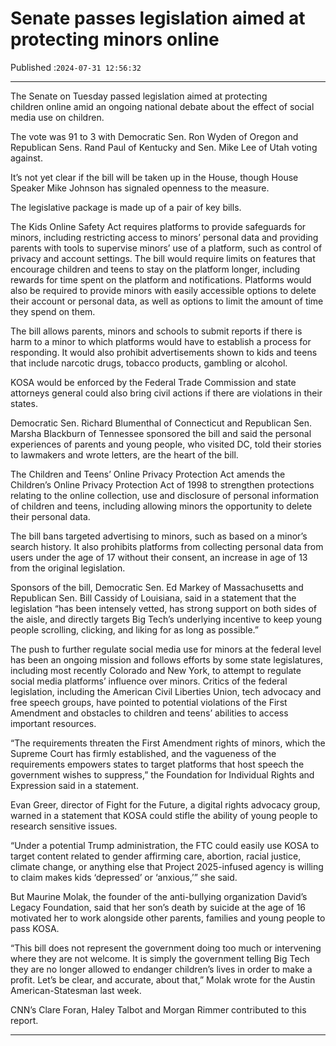 # Senate passes legislation aimed at protecting minors online

Published :`2024-07-31 12:56:32`

---

The Senate on Tuesday passed legislation aimed at protecting children online amid an ongoing national debate about the effect of social media use on children.

The vote was 91 to 3 with Democratic Sen. Ron Wyden of Oregon and Republican Sens. Rand Paul of Kentucky and Sen. Mike Lee of Utah voting against.

It’s not yet clear if the bill will be taken up in the House, though House Speaker Mike Johnson has signaled openness to the measure.

The legislative package is made up of a pair of key bills.

The Kids Online Safety Act requires platforms to provide safeguards for minors, including restricting access to minors’ personal data and providing parents with tools to supervise minors’ use of a platform, such as control of privacy and account settings. The bill would require limits on features that encourage children and teens to stay on the platform longer, including rewards for time spent on the platform and notifications. Platforms would also be required to provide minors with easily accessible options to delete their account or personal data, as well as options to limit the amount of time they spend on them.

The bill allows parents, minors and schools to submit reports if there is harm to a minor to which platforms would have to establish a process for responding. It would also prohibit advertisements shown to kids and teens that include narcotic drugs, tobacco products, gambling or alcohol.

KOSA would be enforced by the Federal Trade Commission and state attorneys general could also bring civil actions if there are violations in their states.

Democratic Sen. Richard Blumenthal of Connecticut and Republican Sen. Marsha Blackburn of Tennessee sponsored the bill and said the personal experiences of parents and young people, who visited DC, told their stories to lawmakers and wrote letters, are the heart of the bill.

The Children and Teens’ Online Privacy Protection Act amends the Children’s Online Privacy Protection Act of 1998 to strengthen protections relating to the online collection, use and disclosure of personal information of children and teens, including allowing minors the opportunity to delete their personal data.

The bill bans targeted advertising to minors, such as based on a minor’s search history. It also prohibits platforms from collecting personal data from users under the age of 17 without their consent, an increase in age of 13 from the original legislation.

Sponsors of the bill, Democratic Sen. Ed Markey of Massachusetts and Republican Sen. Bill Cassidy of Louisiana, said in a statement that the legislation “has been intensely vetted, has strong support on both sides of the aisle, and directly targets Big Tech’s underlying incentive to keep young people scrolling, clicking, and liking for as long as possible.”

The push to further regulate social media use for minors at the federal level has been an ongoing mission and follows efforts by some state legislatures, including most recently Colorado and New York, to attempt to regulate social media platforms’ influence over minors. Critics of the federal legislation, including the American Civil Liberties Union, tech advocacy and free speech groups, have pointed to potential violations of the First Amendment and obstacles to children and teens’ abilities to access important resources.

“The requirements threaten the First Amendment rights of minors, which the Supreme Court has firmly established, and the vagueness of the requirements empowers states to target platforms that host speech the government wishes to suppress,” the Foundation for Individual Rights and Expression said in a statement.

Evan Greer, director of Fight for the Future, a digital rights advocacy group, warned in a statement that KOSA could stifle the ability of young people to research sensitive issues.

“Under a potential Trump administration, the FTC could easily use KOSA to target content related to gender affirming care, abortion, racial justice, climate change, or anything else that Project 2025-infused agency is willing to claim makes kids ‘depressed’ or ‘anxious,’” she said.

But Maurine Molak, the founder of the anti-bullying organization David’s Legacy Foundation, said that her son’s death by suicide at the age of 16 motivated her to work alongside other parents, families and young people to pass KOSA.

“This bill does not represent the government doing too much or intervening where they are not welcome. It is simply the government telling Big Tech they are no longer allowed to endanger children’s lives in order to make a profit. Let’s be clear, and accurate, about that,” Molak wrote for the Austin American-Statesman last week.

CNN’s Clare Foran, Haley Talbot and Morgan Rimmer contributed to this report.

---

